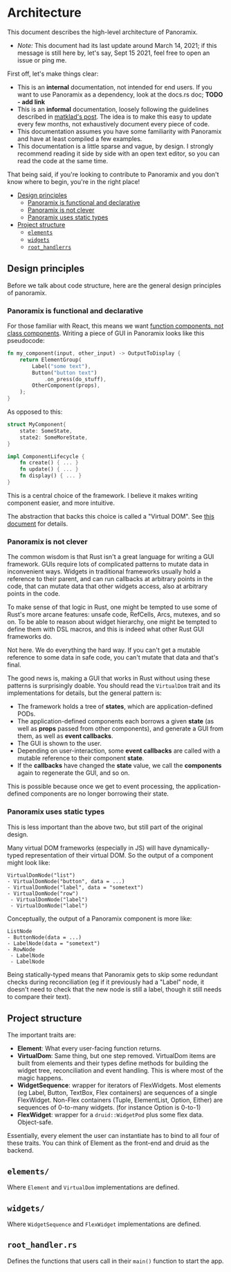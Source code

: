 Architecture
============

This document describes the high-level architecture of Panoramix.

* *Note:* This document had its last update around March 14, 2021; if this message is still here by, let's say, Sept 15 2021, feel free to open an issue or ping me.

First off, let's make things clear:

- This is an **internal** documentation, not intended for end users. If you want to use Panoramix as a dependency, look at the docs.rs doc; **TODO - add link**
- This is an **informal** documentation, loosely following the guidelines described in [matklad's post](https://matklad.github.io/2021/02/06/ARCHITECTURE.md.html). The idea is to make this easy to update every few months, not exhaustively document every piece of code.
- This documentation assumes you have some familiarity with Panoramix and have at least compiled a few examples.
- This documentation is a little sparse and vague, by design. I strongly recommend reading it side by side with an open text editor, so you can read the code at the same time.

That being said, if you're looking to contribute to Panoramix and you don't know where to begin, you're in the right place!

- [Design principles](design-principles)
  - [Panoramix is functional and declarative](panoramix-is-functional-and-declarative)
  - [Panoramix is not clever](panoramix-is-not-clever)
  - [Panoramix uses static types](panoramix-uses-static-types)
- [Project structure](#project-structure)
  - [`elements`](#elements)
  - [`widgets`](#widgets)
  - [`root_handlerrs`](#root_handlerrs)


## Design principles

Before we talk about code structure, here are the general design principles of panoramix.

### Panoramix is functional and declarative

For those familiar with React, this means we want [function components, not class components](https://reactjs.org/docs/components-and-props.html). Writing a piece of GUI in Panoramix looks like this pseudocode:

```rust
fn my_component(input, other_input) -> OutputToDisplay {
    return ElementGroup(
        Label("some text"),
        Button("button text")
            .on_press(do_stuff),
        OtherComponent(props),
    );
}
```

As opposed to this:

```rust
struct MyComponent{
    state: SomeState,
    state2: SomeMoreState,
}

impl ComponentLifecycle {
    fn create() { ... }
    fn update() { ... }
    fn display() { ... }
}
```

This is a central choice of the framework. I believe it makes writing component easier, and more intuitive.

The abstraction that backs this choice is called a "Virtual DOM". See [this document](./reconciliation) for details.


### Panoramix is not clever

The common wisdom is that Rust isn't a great language for writing a GUI framework. GUIs require lots of complicated patterns to mutate data in inconvenient ways. Widgets in traditional frameworks usually hold a reference to their parent, and can run callbacks at arbitrary points in the code, that can mutate data that other widgets access, also at arbitrary points in the code.

To make sense of that logic in Rust, one might be tempted to use some of Rust's more arcane features: unsafe code, RefCells, Arcs, mutexes, and so on. To be able to reason about widget hierarchy, one might be tempted to define them with DSL macros, and this is indeed what other Rust GUI frameworks do.

Not here. We do everything the hard way. If you can't get a mutable reference to some data in safe code, you can't mutate that data and that's final.

The good news is, making a GUI that works in Rust without using these patterns is surprisingly doable. You should read the `VirtualDom` trait and its implementations for details, but the general pattern is:

- The framework holds a tree of **states**, which are application-defined PODs.
- The application-defined components each borrows a given **state** (as well as **props** passed from other components), and generate a GUI from them, as well as **event callbacks**.
- The GUI is shown to the user.
- Depending on user-interaction, some **event callbacks** are called with a mutable reference to their component **state**.
- If the **callbacks** have changed the **state** value, we call the **components** again to regenerate the GUI, and so on.

<!-- (TODO - rewrite this) -->

This is possible because once we get to event processing, the application-defined components are no longer borrowing their state.

<!-- TODO - See "twin visitors" -->


### Panoramix uses static types

This is less important than the above two, but still part of the original design.

Many virtual DOM frameworks (especially in JS) will have dynamically-typed representation of their virtual DOM. So the output of a component might look like:

```
VirtualDomNode("list")
- VirtualDomNode("button", data = ...)
- VirtualDomNode("label", data = "sometext")
- VirtualDomNode("row")
 - VirtualDomNode("label")
 - VirtualDomNode("label")
```

Conceptually, the output of a Panoramix component is more like:

```
ListNode
- ButtonNode(data = ...)
- LabelNode(data = "sometext")
- RowNode
 - LabelNode
 - LabelNode
```

Being statically-typed means that Panoramix gets to skip some redundant checks during reconciliation (eg if it previously had a "Label" node, it doesn't need to check that the new node is still a label, though it still needs to compare their text).


## Project structure

The important traits are:

- **Element**: What every user-facing function returns.
- **VirtualDom**: Same thing, but one step removed. VirtualDom items are built from elements and their types define methods for building the widget tree, reconciliation and event handling. This is where most of the magic happens.
- **WidgetSequence**: wrapper for iterators of FlexWidgets. Most elements (eg Label, Button, TextBox, Flex containers) are sequences of a single FlexWidget. Non-Flex containers (Tuple, ElementList, Option, Either) are sequences of 0-to-many widgets. (for instance Option is 0-to-1)
- **FlexWidget**: wrapper for a `druid::WidgetPod` plus some flex data. Object-safe.

Essentially, every element the user can instantiate has to bind to all four of these traits. You can think of Element as the front-end and druid as the backend.

## `elements/`

Where `Element` and `VirtualDom` implementations are defined.

## `widgets/`

Where `WidgetSequence` and `FlexWidget` implementations are defined.

## `root_handler.rs`

Defines the functions that users call in their `main()` function to start the app.
